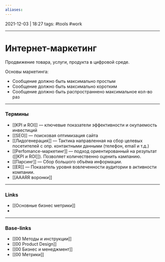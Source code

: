 ```yaml
---
aliases:
---
```

2021-12-03 | 18:27
tags: #tools #work 
___

# Интернет-маркетинг

Продвижение товара, услуги, продукта в цифровой среде.

Основы маркетинга:
- Сообщение должно быть максимально простым
- Сообщение должно быть максимально коротким
- Сообщение должно быть распространнено максимальное кол-во раз

---

### Термины
- [[KPI и ROI]] — ключевые показатели эффективности и окупаемость инвестиций
- [[SEO]] — поисковая оптимизация сайта
- [[Лидогенерация]] — Тактика направленная на сбор целевых посетителей с опр. контактными данными (телефон, email и т.д.)
- [[Perfomance-маркетинг]] — подход ориентированный на результат ([[KPI и ROI]]). Позволяет количественно оценить кампанию.
- [[Парсинг]] — Сбор большого объёма информации.
- [[ER]] — Показатель уровня вовлеченности аудитории в активности компании.
- [[AAARR воронки]]



___
### Links
- [[Основные бизнес метрики]]
- 

___
### Base-links
- [[00 Методы и инструкции]]
- [[00 Product Design]]
- [[00 Бизнес и менеджмент]]
- [[00 Метрики]]

